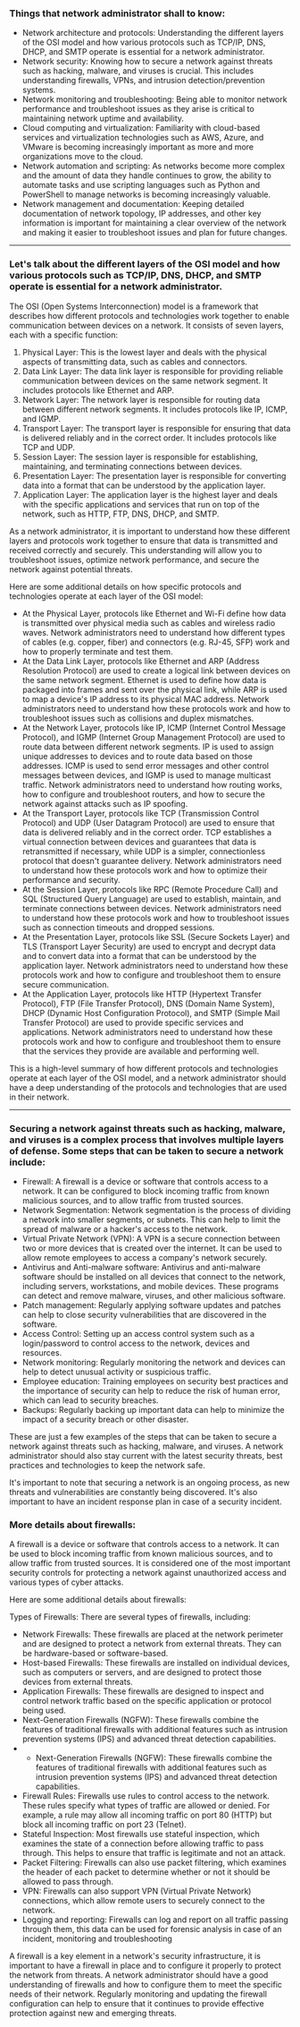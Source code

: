 ### Things that network administrator shall to know:
* Network architecture and protocols: Understanding the different layers of the OSI model and how various protocols such as TCP/IP, DNS, DHCP, and SMTP operate is essential for a network administrator.
* Network security: Knowing how to secure a network against threats such as hacking, malware, and viruses is crucial. This includes understanding firewalls, VPNs, and intrusion detection/prevention systems.
* Network monitoring and troubleshooting: Being able to monitor network performance and troubleshoot issues as they arise is critical to maintaining network uptime and availability.
* Cloud computing and virtualization: Familiarity with cloud-based services and virtualization technologies such as AWS, Azure, and VMware is becoming increasingly important as more and more organizations move to the cloud.
* Network automation and scripting: As networks become more complex and the amount of data they handle continues to grow, the ability to automate tasks and use scripting languages such as Python and PowerShell to manage networks is becoming increasingly valuable.
* Network management and documentation: Keeping detailed documentation of network topology, IP addresses, and other key information is important for maintaining a clear overview of the network and making it easier to troubleshoot issues and plan for future changes.


___
### Let's talk about the different layers of the OSI model and how various protocols such as TCP/IP, DNS, DHCP, and SMTP operate is essential for a network administrator.

The OSI (Open Systems Interconnection) model is a framework that describes how different protocols and technologies work together to enable communication between devices on a network. It consists of seven layers, each with a specific function:
1. Physical Layer: This is the lowest layer and deals with the physical aspects of transmitting data, such as cables and connectors.
2. Data Link Layer: The data link layer is responsible for providing reliable communication between devices on the same network segment. It includes protocols like Ethernet and ARP.
3. Network Layer: The network layer is responsible for routing data between different network segments. It includes protocols like IP, ICMP, and IGMP.
4. Transport Layer: The transport layer is responsible for ensuring that data is delivered reliably and in the correct order. It includes protocols like TCP and UDP.
5. Session Layer: The session layer is responsible for establishing, maintaining, and terminating connections between devices.
6. Presentation Layer: The presentation layer is responsible for converting data into a format that can be understood by the application layer.
7. Application Layer: The application layer is the highest layer and deals with the specific applications and services that run on top of the network, such as HTTP, FTP, DNS, DHCP, and SMTP.

As a network administrator, it is important to understand how these different layers and protocols work together to ensure that data is transmitted and received correctly and securely. This understanding will allow you to troubleshoot issues, optimize network performance, and secure the network against potential threats.

Here are some additional details on how specific protocols and technologies operate at each layer of the OSI model:
* At the Physical Layer, protocols like Ethernet and Wi-Fi define how data is transmitted over physical media such as cables and wireless radio waves. Network administrators need to understand how different types of cables (e.g. copper, fiber) and connectors (e.g. RJ-45, SFP) work and how to properly terminate and test them.
* At the Data Link Layer, protocols like Ethernet and ARP (Address Resolution Protocol) are used to create a logical link between devices on the same network segment. Ethernet is used to define how data is packaged into frames and sent over the physical link, while ARP is used to map a device's IP address to its physical MAC address. Network administrators need to understand how these protocols work and how to troubleshoot issues such as collisions and duplex mismatches.
* At the Network Layer, protocols like IP, ICMP (Internet Control Message Protocol), and IGMP (Internet Group Management Protocol) are used to route data between different network segments. IP is used to assign unique addresses to devices and to route data based on those addresses. ICMP is used to send error messages and other control messages between devices, and IGMP is used to manage multicast traffic. Network administrators need to understand how routing works, how to configure and troubleshoot routers, and how to secure the network against attacks such as IP spoofing.
* At the Transport Layer, protocols like TCP (Transmission Control Protocol) and UDP (User Datagram Protocol) are used to ensure that data is delivered reliably and in the correct order. TCP establishes a virtual connection between devices and guarantees that data is retransmitted if necessary, while UDP is a simpler, connectionless protocol that doesn't guarantee delivery. Network administrators need to understand how these protocols work and how to optimize their performance and security.
* At the Session Layer, protocols like RPC (Remote Procedure Call) and SQL (Structured Query Language) are used to establish, maintain, and terminate connections between devices. Network administrators need to understand how these protocols work and how to troubleshoot issues such as connection timeouts and dropped sessions.
* At the Presentation Layer, protocols like SSL (Secure Sockets Layer) and TLS (Transport Layer Security) are used to encrypt and decrypt data and to convert data into a format that can be understood by the application layer. Network administrators need to understand how these protocols work and how to configure and troubleshoot them to ensure secure communication.
* At the Application Layer, protocols like HTTP (Hypertext Transfer Protocol), FTP (File Transfer Protocol), DNS (Domain Name System), DHCP (Dynamic Host Configuration Protocol), and SMTP (Simple Mail Transfer Protocol) are used to provide specific services and applications. Network administrators need to understand how these protocols work and how to configure and troubleshoot them to ensure that the services they provide are available and performing well.

This is a high-level summary of how different protocols and technologies operate at each layer of the OSI model, and a network administrator should have a deep understanding of the protocols and technologies that are used in their network.


___

### Securing a network against threats such as hacking, malware, and viruses is a complex process that involves multiple layers of defense. Some steps that can be taken to secure a network include:
* Firewall: A firewall is a device or software that controls access to a network. It can be configured to block incoming traffic from known malicious sources, and to allow traffic from trusted sources.
* Network Segmentation: Network segmentation is the process of dividing a network into smaller segments, or subnets. This can help to limit the spread of malware or a hacker's access to the network.
* Virtual Private Network (VPN): A VPN is a secure connection between two or more devices that is created over the internet. It can be used to allow remote employees to access a company's network securely.
* Antivirus and Anti-malware software: Antivirus and anti-malware software should be installed on all devices that connect to the network, including servers, workstations, and mobile devices. These programs can detect and remove malware, viruses, and other malicious software.
* Patch management: Regularly applying software updates and patches can help to close security vulnerabilities that are discovered in the software.
* Access Control: Setting up an access control system such as a login/password to control access to the network, devices and resources.
* Network monitoring: Regularly monitoring the network and devices can help to detect unusual activity or suspicious traffic.
* Employee education: Training employees on security best practices and the importance of security can help to reduce the risk of human error, which can lead to security breaches.
* Backups: Regularly backing up important data can help to minimize the impact of a security breach or other disaster.

These are just a few examples of the steps that can be taken to secure a network against threats such as hacking, malware, and viruses. A network administrator should also stay current with the latest security threats, best practices and technologies to keep the network safe.

It's important to note that securing a network is an ongoing process, as new threats and vulnerabilities are constantly being discovered. It's also important to have an incident response plan in case of a security incident.


### More details about firewalls:
A firewall is a device or software that controls access to a network. It can be used to block incoming traffic from known malicious sources, and to allow traffic from trusted sources. It is considered one of the most important security controls for protecting a network against unauthorized access and various types of cyber attacks.

Here are some additional details about firewalls:

Types of Firewalls: There are several types of firewalls, including:
* Network Firewalls: These firewalls are placed at the network perimeter and are designed to protect a network from external threats. They can be hardware-based or software-based.
* Host-based Firewalls: These firewalls are installed on individual devices, such as computers or servers, and are designed to protect those devices from external threats.
* Application Firewalls: These firewalls are designed to inspect and control network traffic based on the specific application or protocol being used.
* Next-Generation Firewalls (NGFW): These firewalls combine the features of traditional firewalls with additional features such as intrusion prevention systems (IPS) and advanced threat detection capabilities.
* * Next-Generation Firewalls (NGFW): These firewalls combine the features of traditional firewalls with additional features such as intrusion prevention systems (IPS) and advanced threat detection capabilities.
* Firewall Rules: Firewalls use rules to control access to the network. These rules specify what types of traffic are allowed or denied. For example, a rule may allow all incoming traffic on port 80 (HTTP) but block all incoming traffic on port 23 (Telnet).
* Stateful Inspection: Most firewalls use stateful inspection, which examines the state of a connection before allowing traffic to pass through. This helps to ensure that traffic is legitimate and not an attack.
* Packet Filtering: Firewalls can also use packet filtering, which examines the header of each packet to determine whether or not it should be allowed to pass through.
* VPN: Firewalls can also support VPN (Virtual Private Network) connections, which allow remote users to securely connect to the network.
* Logging and reporting: Firewalls can log and report on all traffic passing through them, this data can be used for forensic analysis in case of an incident, monitoring and troubleshooting


A firewall is a key element in a network's security infrastructure, it is important to have a firewall in place and to configure it properly to protect the network from threats. A network administrator should have a good understanding of firewalls and how to configure them to meet the specific needs of their network. Regularly monitoring and updating the firewall configuration can help to ensure that it continues to provide effective protection against new and emerging threats.





